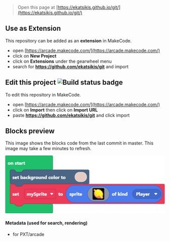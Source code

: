  


> Open this page at [https://ekatsikis.github.io/git/](https://ekatsikis.github.io/git/)

## Use as Extension

This repository can be added as an **extension** in MakeCode.

* open [https://arcade.makecode.com/](https://arcade.makecode.com/)
* click on **New Project**
* click on **Extensions** under the gearwheel menu
* search for **https://github.com/ekatsikis/git** and import

## Edit this project ![Build status badge](https://github.com/ekatsikis/git/workflows/MakeCode/badge.svg)

To edit this repository in MakeCode.

* open [https://arcade.makecode.com/](https://arcade.makecode.com/)
* click on **Import** then click on **Import URL**
* paste **https://github.com/ekatsikis/git** and click import

## Blocks preview

This image shows the blocks code from the last commit in master.
This image may take a few minutes to refresh.

![A rendered view of the blocks](https://github.com/ekatsikis/git/raw/master/.github/makecode/blocks.png)

#### Metadata (used for search, rendering)

* for PXT/arcade
<script src="https://makecode.com/gh-pages-embed.js"></script><script>makeCodeRender("{{ site.makecode.home_url }}", "{{ site.github.owner_name }}/{{ site.github.repository_name }}");</script>
